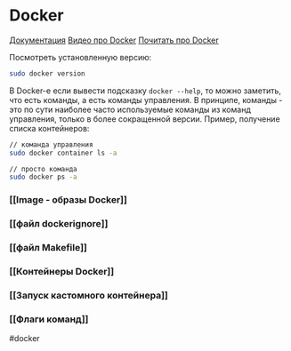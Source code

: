 # Docker

[Документация](https://docs.docker.com/engine/install/ubuntu/)
[Видео про Docker](https://www.youtube.com/watch?v=n9uCgUzfeRQ)
[Почитать про Docker](https://losst.ru/zapusk-kontejnera-docker)


Посмотреть установленную версию:
```bash
sudo docker version
```

В Docker-e если вывести подсказку `docker --help`, то можно заметить, что есть команды, а есть команды управления. В принципе, команды - это по сути наиболее часто используемые команды из команд управления, только в более сокращенной версии. Пример, получение списка контейнеров:

```bash
// команда управления
sudo docker container ls -a

// просто команда
sudo docker ps -a
```


### [[Image - образы Docker]]
### [[файл dockerignore]]
### [[файл Makefile]]
### [[Контейнеры Docker]]
### [[Запуск кастомного контейнера]]
### [[Флаги команд]]

#docker